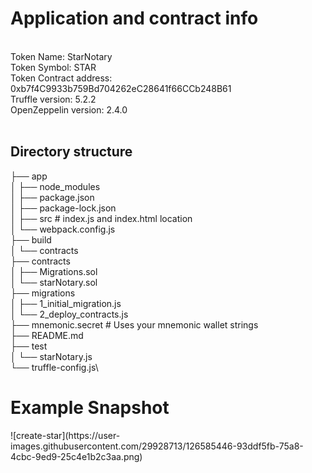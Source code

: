 <h1> Application and contract info </h1>
<br>
Token Name: StarNotary<br>
Token Symbol: STAR<br>
Token Contract address: 0xb7f4C9933b759Bd704262eC28641f66CCb248B61<br>
Truffle version: 5.2.2<br>
OpenZeppelin version: 2.4.0<br>
<br>

<h2> Directory structure </h2>

├── app\
│   ├── node_modules\
│   ├── package.json\
│   ├── package-lock.json\
│   ├── src # index.js and index.html location\
│   └── webpack.config.js\
├── build\
│   └── contracts\
├── contracts\
│   ├── Migrations.sol\
│   └── starNotary.sol\
├── migrations\
│   ├── 1_initial_migration.js\
│   └── 2_deploy_contracts.js\
├── mnemonic.secret  # Uses your mnemonic wallet strings\
├── README.md\
├── test\
│   └── starNotary.js\
└── truffle-config.js\

<h1> Example Snapshot</h1>
![create-star](https://user-images.githubusercontent.com/29928713/126585446-93ddf5fb-75a8-4cbc-9ed9-25c4e1b2c3aa.png)
